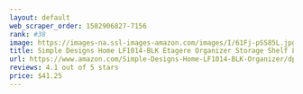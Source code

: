 ```yaml
---
layout: default 
﻿web_scraper_order: 1582906827-7156
rank: #38
image: https://images-na.ssl-images-amazon.com/images/I/61Fj-pSS85L.jpg
title: Simple Designs Home LF1014-BLK Etagere Organizer Storage Shelf Linen Shade Floor…
url: https://www.amazon.com/Simple-Designs-Home-LF1014-BLK-Organizer/dp/B00P17WZRS/ref=zg_mw_hi_38?_encoding=UTF8&psc=1&refRID=A6V7PFP7K69AZRGH710E
reviews: 4.1 out of 5 stars
price: $41.25 
---
```

